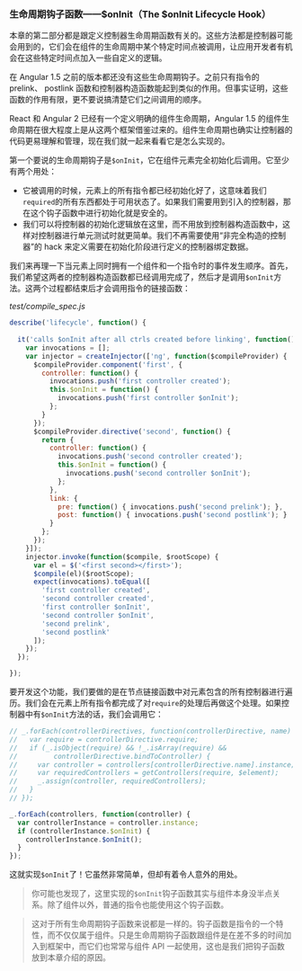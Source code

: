 ### 生命周期钩子函数——$onInit（The $onInit Lifecycle Hook）

本章的第二部分都是跟定义控制器生命周期函数有关的。这些方法都是控制器可能会用到的，它们会在组件的生命周期中某个特定时间点被调用，让应用开发者有机会在这些特定时间点加入一些自定义的逻辑。

在 Angular 1.5 之前的版本都还没有这些生命周期钩子。之前只有指令的 prelink、 postlink 函数和控制器构造函数能起到类似的作用。但事实证明，这些函数的作用有限，更不要说搞清楚它们之间调用的顺序。

React 和 Angular 2 已经有一个定义明确的组件生命周期，Angular 1.5 的组件生命周期在很大程度上是从这两个框架借鉴过来的。组件生命周期也确实让控制器的代码更易理解和管理，现在我们就一起来看看它是怎么实现的。

第一个要说的生命周期钩子是`$onInit`，它在组件元素完全初始化后调用。它至少有两个用处：

- 它被调用的时候，元素上的所有指令都已经初始化好了，这意味着我们`required`的所有东西都处于可用状态了。如果我们需要用到引入的控制器，那在这个钩子函数中进行初始化就是安全的。
- 我们可以将控制器的初始化逻辑放在这里，而不用放到控制器构造函数中，这样对控制器进行单元测试时就更简单。我们不再需要使用“非完全构造的控制器”的 hack 来定义需要在初始化阶段进行定义的控制器绑定数据。

我们来再理一下当元素上同时拥有一个组件和一个指令时的事件发生顺序。首先，我们希望这两者的控制器构造函数都已经调用完成了，然后才是调用`$onInit`方法。这两个过程都结束后才会调用指令的链接函数：

_test/compile_spec.js_

```js
describe('lifecycle', function() {
  
  it('calls $onInit after all ctrls created before linking', function() {
    var invocations = [];
    var injector = createInjector(['ng', function($compileProvider) {
      $compileProvider.component('first', {
        controller: function() {
          invocations.push('first controller created');
          this.$onInit = function() {
            invocations.push('first controller $onInit');
          };
        }
      });
      $compileProvider.directive('second', function() {
        return {
          controller: function() {
            invocations.push('second controller created');
            this.$onInit = function() {
              invocations.push('second controller $onInit');
            };
          },
          link: {
            pre: function() { invocations.push('second prelink'); },
            post: function() { invocations.push('second postlink'); }
          }
        };
      });
    }]);
    injector.invoke(function($compile, $rootScope) {
      var el = $('<first second></first>');
      $compile(el)($rootScope);
      expect(invocations).toEqual([
        'first controller created',
        'second controller created',
        'first controller $onInit',
        'second controller $onInit',
        'second prelink',
        'second postlink'
      ]);
    });
  });

});
```

要开发这个功能，我们要做的是在节点链接函数中对元素包含的所有控制器进行遍历。我们会在元素上所有指令都完成了对`require`的处理后再做这个处理。如果控制器中有`$onInit`方法的话，我们会调用它：

```js
// _.forEach(controllerDirectives, function(controllerDirective, name) {
//   var require = controllerDirective.require;
//   if (_.isObject(require) && !_.isArray(require) &&
//         controllerDirective.bindToController) {
//     var controller = controllers[controllerDirective.name].instance;
//     var requiredControllers = getControllers(require, $element);
//     _.assign(controller, requiredControllers);
//   } 
// });

_.forEach(controllers, function(controller) {
  var controllerInstance = controller.instance;
  if (controllerInstance.$onInit) {
    controllerInstance.$onInit();
  }
});
```

这就实现`$onInit`了！它虽然非常简单，但却有着令人意外的用处。

> 你可能也发现了，这里实现的`$onInit`钩子函数其实与组件本身没半点关系。除了组件以外，普通的指令也能使用这个钩子函数。

> 这对于所有生命周期钩子函数来说都是一样的。钩子函数是指令的一个特性，而不仅仅属于组件。只是生命周期钩子函数跟组件是在差不多的时间加入到框架中，而它们也常常与组件 API 一起使用，这也是我们把钩子函数放到本章介绍的原因。

